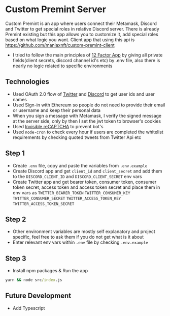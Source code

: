 # Custom Premint Server

Custom Premint is an app where users connect their Metamask, Discord and Twitter to get special roles in relative Discord server.
There is already Premint existing but this app allows you to customize it, add special roles based on what logic you want.
Client app that using this api is https://github.com/maniaxnft/custom-premint-client

- I tried to follow the main principles of [12 Factor App](https://12factor.net/) by giving all private fields(client secrets, discord channel id's etc) by .env file, also there is nearly no logic related to specific environments


## Technologies
- Used OAuth 2.0 flow of [Twitter](https://developer.twitter.com/en/docs/authentication/oauth-2-0/bearer-tokens) and [Discord](https://discord.com/developers/docs/topics/oauth2) to get user ids and user names 
- Used Sign-in with Ethereum so people do not need to provide their email or username and keep their personal data
- When you sign a message with Metamask, I verify the signed message at the server side, only by then I set the jwt token to browser's cookies
- Used [Invisible reCAPTCHA](https://developers.google.com/recaptcha/docs/invisible) to prevent bot's    
- Used `node-cron` to check every hour if users are completed the whitelist requirements by checking quoted tweets from Twitter Api etc

## Step 1
- Create `.env` file, copy and paste the variables from `.env.example`
- Create Discord app and get `client_id` and `client_secret` and add them to the `DISCORD_CLIENT_ID` and `DISCORD_CLIENT_SECRET` env vars
- Create Twitter app and get bearer token, consumer token, consumer token secret, access token and access token secret and place them in env vars as `TWITTER_BEARER_TOKEN` `TWITTER_CONSUMER_KEY` `TWITTER_CONSUMER_SECRET` `TWITTER_ACCESS_TOKEN_KEY` `TWITTER_ACCESS_TOKEN_SECRET` 


## Step 2
- Other environment variables are mostly self explanatory and project specific, feel free to ask them if you do not get what is it about
- Enter relevant env vars within `.env` file by checking `.env.example`

## Step 3

- Install npm packages & Run the app

```bat
yarn && node src/index.js

```

## Future Development
- Add Typescript
